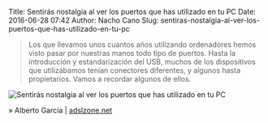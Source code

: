 Title: Sentirás nostalgia al ver los puertos que has utilizado en tu PC
Date: 2016-06-28 07:42
Author: Nacho Cano
Slug: sentiras-nostalgia-al-ver-los-puertos-que-has-utilizado-en-tu-pc

> Los que llevamos unos cuantos años utilizando ordenadores hemos visto pasar
> por nuestras manos todo tipo de puertos. Hasta la introducción y
> estandarización del USB, muchos de los dispositivos que utilizábamos tenían
> conectores diferentes, y algunos hasta propietarios. Vamos a recordar algunos
> de ellos.

![Sentirás nostalgia al ver los puertos que has utilizado en tu PC][]

» Alberto García | [adslzone.net][]

  [Sentirás nostalgia al ver los puertos que has utilizado en tu PC]: {static}/images/puertos.jpg
    "Sentirás nostalgia al ver los puertos que has utilizado en tu PC"
  [adslzone.net]: http://www.adslzone.net/2016/06/23/sentiras-nostalgia-al-ver-los-puertos-que-has-utilizado-en-tu-pc/
    "Sentirás nostalgia al ver los puertos que has utilizado en tu PC"
